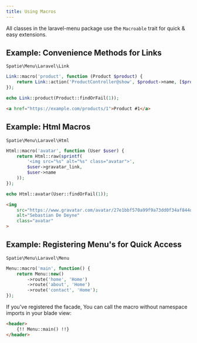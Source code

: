 ```yaml
---
title: Using Macros
---
```


All classes in the laravel-menu package use the `Macroable` trait for quick & easy extensions.

## Example: Convenience Methods for Links

`Spatie\Menu\Laravel\Link`

```php
Link::macro('product', function (Product $product) {
    return Link::action('ProductController@show', $product->name, [$product->id]);
});

echo Link::product(Product::findOrFail(1));
```

```html
<a href="https://example.com/products/1">Product #1</a>
```

## Example: Html Macros

`Spatie\Menu\Laravel\Html`

```php
Html::macro('avatar', function (User $user) {
    return Html::raw(sprintf(
        '<img src="%s" alt="%s" class="avatar">',
        $user->gravatar_link,
        $user->name
    ));
});

echo Html::avatar(User::findOrFail(1));
```

```html
<img 
    src="https://www.gravatar.com/avatar/27e1bbf570a99f9a73dd0f34af844db1?d=mm&s=256"
    alt="Sebastian De Deyne"
    class="avatar"
>
```

## Example: Registering Menu's for Quick Access

`Spatie\Menu\Laravel\Menu`

```php
Menu::macro('main', function() {
    return Menu::new()
        ->route('home', 'Home')
        ->route('about', 'Home')
        ->route('contact', 'Home');
});
```

If you've registered the facade, You can call the macro without namespace imports in your blade view:

```html
<header>
    {!! Menu::main() !!}
</header>
```

